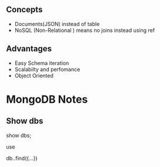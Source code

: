 
## Concepts
+ Documents(JSON) instead of table
+ NoSQL (Non-Relational )
  means no joins instead using ref

## Advantages
+ Easy Schema iteration
+ Scalabilty and perfomance
+ Object Oriented


# MongoDB Notes

## Show dbs

show dbs;

use <dbname>

db.<collection-name>.find({...})
